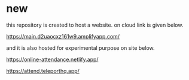 # new
this repository is created to host a website.
on cloud link is given below.

https://main.d2uaocxz161w9.amplifyapp.com/

and it is also hosted for experimental purpose on site below.

https://online-attendance.netlify.app/

https://attend.teleporthq.app/
